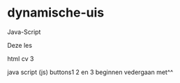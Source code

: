 # dynamische-uis
Java-Script

Deze les

html cv 3

java script (js)
buttons1 2 en 3 beginnen
vedergaan met^^
